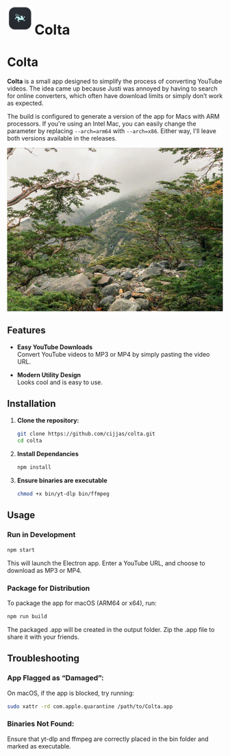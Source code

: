 <p align="left">
  <img src="/assets/icon.png" alt="Colta Logo" width="60">
  <span style="font-size: 2rem; font-weight: bold; vertical-align: middle;">Colta</span>
</p>

# Colta

**Colta** is a small app designed to simplify the process of converting YouTube
videos. The idea came up because Justi was annoyed by having to search for
online converters, which often have download limits or simply don’t work as
expected.

The build is configured to generate a version of the app for Macs with ARM
processors. If you're using an Intel Mac, you can easily change the parameter by
replacing `--arch=arm64` with `--arch=x86`. Either way, I'll leave both versions
available in the releases.

![Colta Demo](/assets/demo.gif)

## Features

- **Easy YouTube Downloads**  
  Convert YouTube videos to MP3 or MP4 by simply pasting the video URL.

- **Modern Utility Design**  
  Looks cool and is easy to use.

## Installation

1. **Clone the repository:**

   ```bash
   git clone https://github.com/cijjas/colta.git
   cd colta
   ```

2. **Install Dependancies**

   ```bash
   npm install
   ```

3. **Ensure binaries are executable**

   ```bash
   chmod +x bin/yt-dlp bin/ffmpeg
   ```

## Usage

### **Run in Development**

```bash
npm start
```

This will launch the Electron app. Enter a YouTube URL, and choose to download
as MP3 or MP4.

### **Package for Distribution**

To package the app for macOS (ARM64 or x64), run:

```bash
npm run build
```

The packaged .app will be created in the output folder. Zip the .app file to
share it with your friends.

## Troubleshooting

### **App Flagged as “Damaged”:**

On macOS, if the app is blocked, try running:

```bash
sudo xattr -rd com.apple.quarantine /path/to/Colta.app
```

### **Binaries Not Found:**

Ensure that yt-dlp and ffmpeg are correctly placed in the bin folder and marked
as executable.
